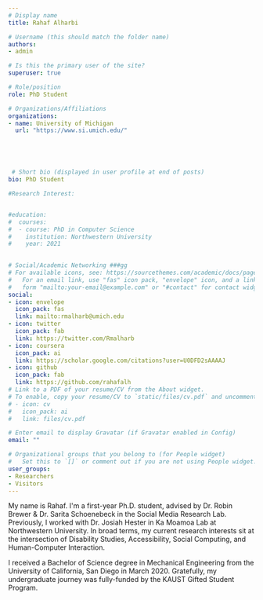 ```yaml
---
# Display name
title: Rahaf Alharbi

# Username (this should match the folder name)
authors:
- admin

# Is this the primary user of the site?
superuser: true

# Role/position
role: PhD Student

# Organizations/Affiliations
organizations:
- name: University of Michigan
  url: "https://www.si.umich.edu/"





 # Short bio (displayed in user profile at end of posts)
bio: PhD Student

#Research Interest:


#education:
#  courses:
#  - course: PhD in Computer Science
#    institution: Northwestern University
#    year: 2021
   

# Social/Academic Networking ###gg
# For available icons, see: https://sourcethemes.com/academic/docs/page-builder/#icons
#   For an email link, use "fas" icon pack, "envelope" icon, and a link in the
#   form "mailto:your-email@example.com" or "#contact" for contact widget.
social:
- icon: envelope
  icon_pack: fas
  link: mailto:rmalharb@umich.edu
- icon: twitter
  icon_pack: fab
  link: https://twitter.com/Rmalharb
- icon: coursera
  icon_pack: ai
  link: https://scholar.google.com/citations?user=U0DFD2sAAAAJ
- icon: github
  icon_pack: fab
  link: https://github.com/rahafalh
# Link to a PDF of your resume/CV from the About widget.
# To enable, copy your resume/CV to `static/files/cv.pdf` and uncomment the lines below.
# - icon: cv
#   icon_pack: ai
#   link: files/cv.pdf

# Enter email to display Gravatar (if Gravatar enabled in Config)
email: ""

# Organizational groups that you belong to (for People widget)
#   Set this to `[]` or comment out if you are not using People widget.
user_groups:
- Researchers
- Visitors
---
```

My name is Rahaf. I'm a first-year Ph.D. student, advised by Dr. Robin Brewer & Dr. Sarita Schoenebeck in the Social Media Research Lab. Previously, I worked with Dr. Josiah Hester in Ka Moamoa Lab at Northwestern University. In broad terms, my current research interests sit at the intersection of Disability Studies, Accessibility, Social Computing, and Human-Computer Interaction.  

I received a Bachelor of Science degree in Mechanical Engineering from the University of California, San Diego in March 2020. Gratefully, my undergraduate journey was fully-funded by the KAUST Gifted Student Program. 








